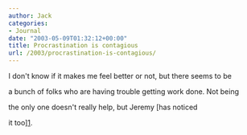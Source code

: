 ```yaml
---
author: Jack
categories:
- Journal
date: "2003-05-09T01:32:12+00:00"
title: Procrastination is contagious
url: /2003/procrastination-is-contagious/
---
```


I don't know if it makes me feel better or not, but there seems to be
  

  
a bunch of folks who are having trouble getting work done. Not being
  

  
the only one doesn't really help, but Jeremy [has noticed
  

  
it too][1].

 [1]: //jeremy.zawodny.com/blog/archives/000609.html"